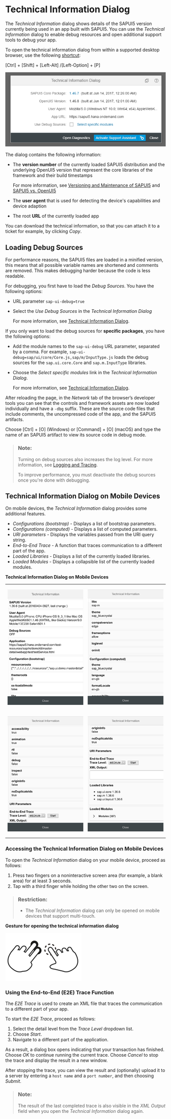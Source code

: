 <!-- loio616a3ef07f554e20a3adf749c11f64e9 -->

# Technical Information Dialog

The *Technical Information* dialog shows details of the SAPUI5 version currently being used in an app built with SAPUI5. You can use the *Technical Information* dialog to enable debug resources and open additional support tools to debug your app.

To open the technical information dialog from within a supported desktop browser, use the following [shortcut](../02_Read-Me-First/keyboard-shortcuts-for-sapui5-tools-154844c.md):

[Ctrl\] + [Shift\] + [Left-Alt\] /[Left-Option\] + [P\] 

![Technical Information Dialog](../03_Get-Started/images/Technical_Information_Dialog_SAPUI5_8cec8a2.png)

The dialog contains the following information:

-   The **version number** of the currently loaded SAPUI5 distribution and the underlying OpenUI5 version that represent the core libraries of the framework and their build timestamps

    For more information, see [Versioning and Maintenance of SAPUI5](../02_Read-Me-First/versioning-and-maintenance-of-sapui5-91f0214.md) and [SAPUI5 vs. OpenUI5](../02_Read-Me-First/sapui5-vs-openui5-5982a97.md)

-   The **user agent** that is used for detecting the device's capabilities and device adaption

-   The root **URL** of the currently loaded app


You can download the technical information, so that you can attach it to a ticket for example, by clicking *Copy*.

<a name="copyda1306a437244116b156c4428b3c5b5f"/>

<!-- copyda1306a437244116b156c4428b3c5b5f -->

## Loading Debug Sources

For performance reasons, the SAPUI5 files are loaded in a minified version, this means that all possible variable names are shortened and comments are removed. This makes debugging harder because the code is less readable.

For debugging, you first have to load the *Debug Sources*. You have the following options:

-   URL parameter `sap-ui-debug=true`

-   Select the *Use Debug Sources* in the *Technical Information Dialog*

    For more information, see [Technical Information Dialog](technical-information-dialog-616a3ef.md#loio616a3ef07f554e20a3adf749c11f64e9).


If you only want to load the debug sources for **specific packages**, you have the following options:

-   Add the module names to the `sap-ui-debug` URL parameter, separated by a comma. For example, `sap-ui-debug=sap/ui/core/Core.js,sap/m/InputType.js` loads the debug sources for the `sap.ui.core.Core` and `sap.m.InputType` libraries.

-   Choose the *Select specific modules* link in the *Technical Information Dialog*.

    For more information, see [Technical Information Dialog](technical-information-dialog-616a3ef.md#loio616a3ef07f554e20a3adf749c11f64e9).


After reloading the page, in the *Network* tab of the browser’s developer tools you can see that the controls and framework assets are now loaded individually and have a `-dbg` suffix. These are the source code files that include comments, the uncompressed code of the app, and the SAPUI5 artifacts.

Choose [Ctrl\] + [O\]  \(Windows\) or [Command\] + [O\]  \(macOS\) and type the name of an SAPUI5 artifact to view its source code in debug mode.

> ### Note:  
> Turning on debug sources also increases the log level. For more information, see [Logging and Tracing](logging-and-tracing-9f4d62c.md).
> 
> To improve performance, you must deactivate the debug sources once you're done with debugging.

<a name="loiob5dcf47c7d4a4228ab40d77f835648e3"/>

<!-- loiob5dcf47c7d4a4228ab40d77f835648e3 -->

## Technical Information Dialog on Mobile Devices

On mobile devices, the *Technical Information* dialog provides some additional features.



-   *Configurations \(bootstrap\)* - Displays a list of bootstrap parameters.
-   *Configurations \(computed\)* - Displays a list of computed parameters.
-   *URI parameters* - Displays the variables passed from the URI query string.
-   *End-to-End Trace* - A function that traces communication to a different part of the app.
-   *Loaded Libraries* - Displays a list of the currently loaded libraries.
-   *Loaded Modules* - Displays a collapsible list of the currently loaded modules.

**Technical Information Dialog on Mobile Devices**


<table>
<tr>
<td valign="top">

![Technical Information in Mobile App](images/Mobile_Technical_Information_Dialog_1_f11a082.jpg)



</td>
<td valign="top">

![Technical Information in Mobile App](images/Mobile_Technical_Information_Dialog_2_d1e10c1.jpg)



</td>
</tr>
<tr>
<td valign="top">

![Technical Information in Mobile App](images/Mobile_Technical_Information_Dialog_3_ca7ba5f.jpg)



</td>
<td valign="top">

![Technical Information in Mobile App](images/Mobile_Technical_Information_Dialog_4_fc573fe.jpg)



</td>
</tr>
</table>



### Accessing the Technical Information Dialog on Mobile Devices

To open the *Technical Information* dialog on your mobile device, proceed as follows:

1.  Press two fingers on a noninteractive screen area \(for example, a blank area\) for at least 3 seconds.
2.  Tap with a third finger while holding the other two on the screen.

> ### Restriction:  
> -   The *Technical Information* dialog can only be opened on mobile devices that support multi-touch.

  
  
**Gesture for opening the technical information dialog**

![](images/SAPUI5_Mobile_Diagnostics_-_Opening_Gesture_df42057.png "Gesture for opening the technical information dialog")



### Using the End-to-End \(E2E\) Trace Function

The *E2E Trace* is used to create an XML file that traces the communication to a different part of your app.

To start the *E2E Trace*, proceed as follows:

1.  Select the detail level from the *Trace Level* dropdown list.
2.  Choose *Start*.
3.  Navigate to a different part of the application.

As a result, a dialog box opens indicating that your transaction has finished. Choose *OK* to continue running the current trace. Choose *Cancel* to stop the trace and display the result in a new window.

After stopping the trace, you can view the result and \(optionally\) upload it to a server by entering a `host name` and a `port number`, and then choosing *Submit*.

> ### Note:  
> The result of the last completed trace is also visible in the *XML Output* field when you open the *Technical Information* dialog again.

